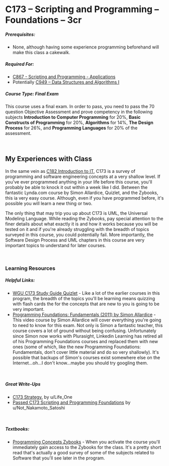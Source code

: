 # C173 – Scripting and Programming – Foundations – 3cr
<h5>Prerequisites:</h5>
<ul>
<li>None, although having some experience programming beforehand will make this class a cakewalk.</li>
</ul>

<h5>Required For:</h5>
<ul>
<li><a href="https://github.com/Krautpaddy/myBSCS-Classes-Notes/blob/main/C867.md">C867 - Scripting and Programming - Applications</a></li>
  <li>Potentially <a href="https://github.com/Krautpaddy/myBSCS-Classes-Notes/blob/main/C949.md">C949 – Data Structures and Algorithms I</a></li>
</ul>

<h5><b>Course Type:</b> Final Exam</h5>
<p>This course uses a final exam. In order to pass, you need to pass the 70 question Objective Assessment and prove competency in the following subjects <b>Introduction to Computer Programming</b> for 20%, <b>Basic Constructs of Programming</b> for 20%, <b>Algorithms</b> for 14%, <b>The Design Process</b> for 26%, and <b>Programming Languages</b> for 20% of the assessment.</p> 


<br />

<h2>My Experiences with Class</h2>
<p>In the same vein as <a href="">C182 Introduction to IT</a>, C173 is a survey of programming and software engineering concepts at a very shallow level. If you've ever programmed anything in your life before this course, you'll probably be able to knock it out within a week like I did. Between the fantastic Lynda.com course by Simon Allardice, Quizlet, and the Zybooks, this ia very easy course. Although, even if you have programmed before, it's possible you will learn a new thing or two.</p>
<p>The only thing that may trip you up about C173 is UML, the Universal Modeling Language. While reading the Zybooks, pay special attention to the finer details about what exactly it is and how it works because you will be tested on it and if you're already struggling with the breadth of topics surveyed in this course, you could potentially fail. More importantly, the Software Design Process and UML chapters in this course are very important topics to understand for later courses.</p>

<br />

<h3>Learning Resources</h3>

<h5>Helpful Links:</h5>
<ul>
  <li><a href="https://quizlet.com/154494567/wgu-c173-study-guide-flash-cards/">WGU C173 Study Guide Quizlet</a> - Like a lot of the earlier courses in this program, the breadth of the topics you'll be learning means quizzing with flash cards the for the concepts that are new to you is going to be very important.</li>
  <li><a href="https://www.linkedin.com/learning/programming-foundations-fundamentals/welcome?u=2045532">Programming Foundations: Fundamentals (2011) by Simon Allardice</a> - This video course by Simon Allardice will cover everything you're going to need to know for this exam. Not only is Simon a fantastic teacher, this course covers a lot of ground without being confusing. Unfortunately since Simon now works with Plurasight, Linkedin Learning has retired all of his Programming Foundations courses and replaced them with new ones (some of which, like the new Programming Foundations: Fundamentals, don't cover little material and do so very shallowly). It's possible that backups of Simon's courses exist somewhere else on the Internet...oh...I don't know...maybe you should try googling them.</li>
</ul>

<br />

<h5>Great Write-Ups</h5>
<ul>
  <li><a href="https://www.reddit.com/r/WGU/comments/kukr3o/c173_strategy/">C173 Strategy.</a> by u/Life_One</li>
  <li><a href="https://www.reddit.com/r/WGU_CompSci/comments/ia3k1a/passed_c173_scripting_and_programming_foundations/">Passed C173 Scripting and Programming Foundations</a> by u/Not_Nakamoto_Satoshi</li>
</ul>

<br />

<h5>Textbooks:</h5>
<ul>
  <li><a href="https://learn.zybooks.com/zybook/ProgConceptsWGUC173">Programming Concepts Zybooks</a> - When you activate the course you'll immediately gain access to the Zybooks for the class. It's a pretty short read that's actually a good survey of some of the subjects related to Software that you'll see later in the program.</li>
</ul>
